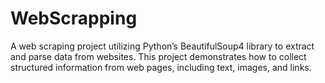 # WebScrapping
A web scraping project utilizing Python’s BeautifulSoup4 library to extract and parse data from websites. This project demonstrates how to collect structured information from web pages, including text, images, and links. 
